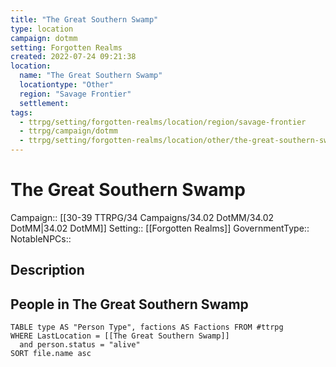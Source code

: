 ```yaml
---
title: "The Great Southern Swamp"
type: location
campaign: dotmm
setting: Forgotten Realms
created: 2022-07-24 09:21:38
location:
  name: "The Great Southern Swamp"
  locationtype: "Other"
  region: "Savage Frontier"
  settlement: 
tags:
  - ttrpg/setting/forgotten-realms/location/region/savage-frontier
  - ttrpg/campaign/dotmm
  - ttrpg/setting/forgotten-realms/location/other/the-great-southern-swamp
---
```

# The Great Southern Swamp

Campaign:: [[30-39 TTRPG/34 Campaigns/34.02 DotMM/34.02 DotMM|34.02 DotMM]]
Setting:: [[Forgotten Realms]]
GovernmentType::
NotableNPCs::

## Description



## People in The Great Southern Swamp

```dataview
TABLE type AS "Person Type", factions AS Factions FROM #ttrpg 
WHERE LastLocation = [[The Great Southern Swamp]]
  and person.status = "alive"
SORT file.name asc
```



